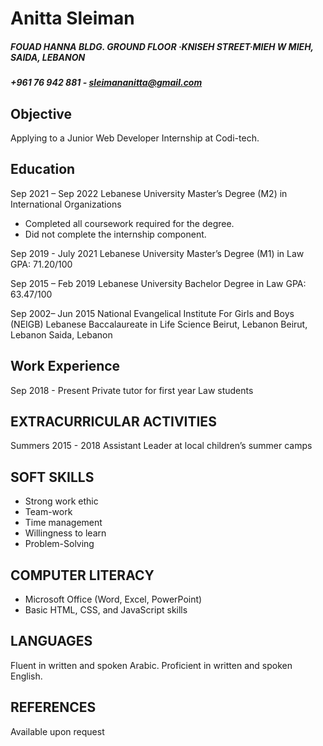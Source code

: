 # Anitta Sleiman
##### FOUAD HANNA BLDG. GROUND FLOOR ·KNISEH STREET·MIEH W MIEH, SAIDA, LEBANON
##### +961 76 942 881 - sleimananitta@gmail.com

## Objective
Applying to a Junior Web Developer Internship at Codi-tech.

## Education
Sep 2021 – Sep 2022 Lebanese University
Master’s Degree (M2) in International Organizations
- Completed all coursework required for the degree.
- Did not complete the internship component.

Sep 2019 - July 2021 Lebanese University
Master’s Degree (M1) in Law
GPA: 71.20/100

Sep 2015 – Feb 2019 Lebanese University
Bachelor Degree in Law
GPA: 63.47/100

Sep 2002– Jun 2015 National Evangelical Institute For Girls and Boys (NEIGB)
Lebanese Baccalaureate in Life Science
Beirut, Lebanon Beirut, Lebanon Saida, Lebanon

## Work Experience
Sep 2018 - Present
Private tutor for first year Law students

## EXTRACURRICULAR ACTIVITIES
Summers 2015 - 2018
Assistant Leader at local children’s summer camps

## SOFT SKILLS
- Strong work ethic 
- Team-work 
- Time management 
- Willingness to learn
- Problem-Solving

## COMPUTER LITERACY
- Microsoft Office (Word, Excel, PowerPoint)
- Basic HTML, CSS, and JavaScript skills

## LANGUAGES
Fluent in written and spoken Arabic. 
Proficient in written and spoken English.

## REFERENCES
Available upon request